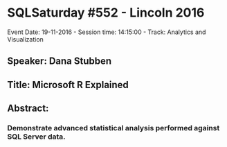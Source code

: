 # SQLSaturday #552 - Lincoln 2016
Event Date: 19-11-2016 - Session time: 14:15:00 - Track: Analytics and Visualization
## Speaker: Dana Stubben
## Title: Microsoft R Explained
## Abstract:
### Demonstrate advanced statistical analysis performed against SQL Server data.
